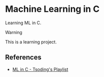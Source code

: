 # Machine Learning in C

Learning ML in C.

> [!WARNING]
> This is a learning project.

## References

- [ML in C - Tsoding's Playlist](https://www.youtube.com/watch?v=PGSba51aRYU&list=PLpM-Dvs8t0VZPZKggcql-MmjaBdZKeDMw)
